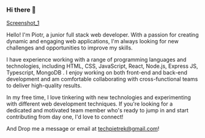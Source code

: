 ### Hi there 👋

<!--
**Pietrek1989/Pietrek1989** is a ✨ _special_ ✨ repository because its `README.md` (this file) appears on your GitHub profile.

Here are some ideas to get you started:

- 🔭 I’m currently working on ...
- 🌱 I’m currently learning ...
- 👯 I’m looking to collaborate on ...
- 🤔 I’m looking for help with ...
- 💬 Ask me about ...
- 📫 How to reach me: ...
- 😄 Pronouns: ...
- ⚡ Fun fact: ...
-->
[Screenshot_1](https://user-images.githubusercontent.com/68666992/230426744-6d3a4bc7-7360-468a-8c83-d5cbc9a64800.png)

Hello! I'm Piotr, a junior full stack web developer. With a passion for creating dynamic and engaging web applications, I'm always looking for new challenges and opportunities to improve my skills.

I have experience working with a range of programming languages and technologies, including HTML, CSS, JavaScript, React, Node.js, Express JS, Typescript, MongoDB . I enjoy working on both front-end and back-end development and am comfortable collaborating with cross-functional teams to deliver high-quality results.

In my free time, I love tinkering with new technologies and experimenting with different web development techniques. If you're looking for a dedicated and motivated team member who's ready to jump in and start contributing from day one, I'd love to connect!

And Drop me a message or email at techpietrek@gmail.com!
